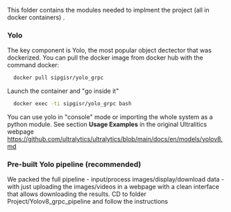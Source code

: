 This folder contains the modules needed to implment the project (all in docker containers) . 
### Yolo 
The key component is Yolo, the most popular  object dectector that was dockerized. You can pull the docker image from docker hub with the command docker:
```bash
  docker pull sipgisr/yolo_grpc
```
Launch the container and "go inside it"
```bash
  docker exec -ti sipgisr/yolo_grpc bash
```
You can use yolo in "console" mode or importing the whole system as a python module. See section **Usage Examples** in the original Ultralitics webpage https://github.com/ultralytics/ultralytics/blob/main/docs/en/models/yolov8.md 

### Pre-built Yolo pipeline (recommended)

We packed the full pipeline - input/process images/display/download data - with just uploading the images/videos in a webpage with a clean interface that allows downloading the results. CD to folder  Project/Yolov8_grpc_pipeline and follow the instructions 

